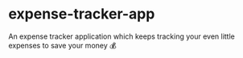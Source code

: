 # expense-tracker-app
An expense tracker application which keeps tracking your even little expenses to save your money 💰
